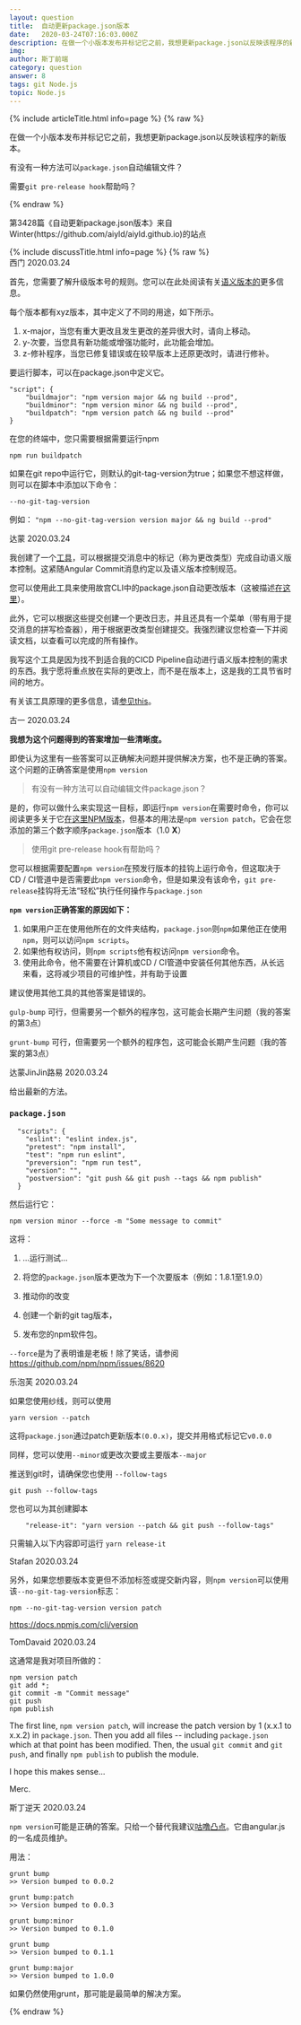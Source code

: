 ```yaml
---
layout: question
title:  自动更新package.json版本
date:   2020-03-24T07:16:03.000Z
description: 在做一个小版本发布并标记它之前，我想更新package.json以反映该程序的新版本。有没有一种方法可以package.json自动编辑文件？需要...
img: 
author: 斯丁前端
category: question
answer: 8
tags: git Node.js
topic: Node.js
---
```

<div class="article-root">
  <div class="article">
    {% include articleTitle.html info=page %}
    {% raw %}
    <div class="article-content"><p><font style="vertical-align: inherit;"><font style="vertical-align: inherit;">在做一个小版本发布并标记它之前，我想更新package.json以反映该程序的新版本。</font></font></p>

<p><font style="vertical-align: inherit;"><font style="vertical-align: inherit;">有没有一种方法可以</font></font><code>package.json</code><font style="vertical-align: inherit;"><font style="vertical-align: inherit;">自动</font><font style="vertical-align: inherit;">编辑文件</font><font style="vertical-align: inherit;">？</font></font></p>

<p><font style="vertical-align: inherit;"><font style="vertical-align: inherit;">需要</font></font><code>git pre-release hook</code><font style="vertical-align: inherit;"><font style="vertical-align: inherit;">帮助吗？</font></font></p></div>
    {% endraw %}
  </div>
  <p class="winter_mark">第3428篇《自动更新package.json版本》来自Winter(https://github.com/aiyld/aiyld.github.io)的站点</p>
  <div class="discuss-wrapper">
    {% include discussTitle.html info=page %}
    {% raw %}
    <div class="discuss-item">
        <div class="discuss-parent">
          <div class="discuss-meta">
            <span class="discuss-user">西门</span>
            <span class="discuss-time">2020.03.24</span>
          </div>
          <div class="discuss-comment"><p><font style="vertical-align: inherit;"><font style="vertical-align: inherit;">首先，您需要了解升级版本号的规则。</font><font style="vertical-align: inherit;">您可以</font><font style="vertical-align: inherit;">在此处</font><font style="vertical-align: inherit;">阅读有关</font></font><a href="https://flaviocopes.com/npm-semantic-versioning/" rel="nofollow noreferrer"><font style="vertical-align: inherit;"><font style="vertical-align: inherit;">语义版本的</font></font></a><font style="vertical-align: inherit;"><font style="vertical-align: inherit;">更多信息</font><font style="vertical-align: inherit;">。</font></font></p>

<p><font style="vertical-align: inherit;"><font style="vertical-align: inherit;">每个版本都有xyz版本，其中定义了不同的用途，如下所示。</font></font></p>

<ol>
<li><font style="vertical-align: inherit;"><font style="vertical-align: inherit;">x-major，当您有重大更改且发生更改的差异很大时，请向上移动。 </font></font></li>
<li><font style="vertical-align: inherit;"><font style="vertical-align: inherit;">y-次要，当您具有新功能或增强功能时，此功能会增加。 </font></font></li>
<li><font style="vertical-align: inherit;"><font style="vertical-align: inherit;">z-修补程序，当您已修复错误或在较早版本上还原更改时，请进行修补。</font></font></li>
</ol>

<p><font style="vertical-align: inherit;"><font style="vertical-align: inherit;">要运行脚本，可以在package.json中定义它。</font></font></p>

<pre><code>"script": {<font></font>
    "buildmajor": "npm version major &amp;&amp; ng build --prod",<font></font>
    "buildminor": "npm version minor &amp;&amp; ng build --prod",<font></font>
    "buildpatch": "npm version patch &amp;&amp; ng build --prod"<font></font>
}<font></font>
</code></pre>

<p><font style="vertical-align: inherit;"><font style="vertical-align: inherit;">在您的终端中，您只需要根据需要运行npm </font></font></p>

<pre><code>npm run buildpatch
</code></pre>

<p><font style="vertical-align: inherit;"><font style="vertical-align: inherit;">如果在git repo中运行它，则默认的git-tag-version为true；如果您不想这样做，则可以在脚本中添加以下命令：</font></font></p>

<pre><code>--no-git-tag-version
</code></pre>

<p><font style="vertical-align: inherit;"><font style="vertical-align: inherit;">例如： </font></font><code>"npm --no-git-tag-version version major &amp;&amp; ng build --prod"</code></p></div>
        </div></div><div class="discuss-item">
        <div class="discuss-parent">
          <div class="discuss-meta">
            <span class="discuss-user">达蒙</span>
            <span class="discuss-time">2020.03.24</span>
          </div>
          <div class="discuss-comment"><p><font style="vertical-align: inherit;"><font style="vertical-align: inherit;">我创建了一个</font></font><a href="https://github.com/GetchaDEAGLE/eagle-versioner" rel="nofollow noreferrer"><font style="vertical-align: inherit;"><font style="vertical-align: inherit;">工具</font></font></a><font style="vertical-align: inherit;"><font style="vertical-align: inherit;">，可以根据提交消息中的标记（称为更改类型）完成自动语义版本控制。</font><font style="vertical-align: inherit;">这紧随Angular Commit消息约定以及语义版本控制规范。</font></font></p>

<p><font style="vertical-align: inherit;"><font style="vertical-align: inherit;">您可以使用此工具来使用故宫CLI中的package.json自动更改版本（这被描述</font></font><a href="https://github.com/GetchaDEAGLE/eagle-versioner#versioning-automation" rel="nofollow noreferrer"><font style="vertical-align: inherit;"><font style="vertical-align: inherit;">在这里</font></font></a><font style="vertical-align: inherit;"><font style="vertical-align: inherit;">）。</font></font></p>

<p><font style="vertical-align: inherit;"><font style="vertical-align: inherit;">此外，它可以根据这些提交创建一个更改日志，并且还具有一个菜单（带有用于提交消息的拼写检查器），用于根据更改类型创建提交。</font><font style="vertical-align: inherit;">我强烈建议您检查一下并阅读文档，以查看可以完成的所有操作。</font></font></p>

<p><font style="vertical-align: inherit;"><font style="vertical-align: inherit;">我写这个工具是因为找不到适合我的CICD Pipeline自动进行语义版本控制的需求的东西。</font><font style="vertical-align: inherit;">我宁愿将重点放在实际的更改上，而不是在版本上，这是我的工具节省时间的地方。</font></font></p>

<p><font style="vertical-align: inherit;"><font style="vertical-align: inherit;">有关该工具原理的更多信息，请</font></font><a href="https://danieleagle.com/2020/01/introducing-eagle-versioner/" rel="nofollow noreferrer"><font style="vertical-align: inherit;"><font style="vertical-align: inherit;">参见this</font></font></a><font style="vertical-align: inherit;"><font style="vertical-align: inherit;">。</font></font></p></div>
        </div></div><div class="discuss-item">
        <div class="discuss-parent">
          <div class="discuss-meta">
            <span class="discuss-user">古一</span>
            <span class="discuss-time">2020.03.24</span>
          </div>
          <div class="discuss-comment"><p><strong><font style="vertical-align: inherit;"><font style="vertical-align: inherit;">我想为这个问题得到的答案增加一些清晰度。</font></font></strong></p>

<p><font style="vertical-align: inherit;"><font style="vertical-align: inherit;">即使认为这里有一些答案可以正确解决问题并提供解决方案，也不是正确的答案。</font><font style="vertical-align: inherit;">这个问题的正确答案是使用</font></font><code>npm version</code></p>

<blockquote>
  <p><font style="vertical-align: inherit;"><font style="vertical-align: inherit;">有没有一种方法可以自动编辑文件package.json？</font></font></p>
</blockquote>

<p><font style="vertical-align: inherit;"><font style="vertical-align: inherit;">是的，你可以做什么来实现这一目标，即运行</font></font><code>npm version</code><font style="vertical-align: inherit;"><font style="vertical-align: inherit;">在需要时命令，你可以阅读更多关于它</font></font><a href="https://docs.npmjs.com/cli/version.html" rel="nofollow noreferrer"><font style="vertical-align: inherit;"><font style="vertical-align: inherit;">在这里NPM版本</font></font></a><font style="vertical-align: inherit;"><font style="vertical-align: inherit;">，但基本的用法是</font></font><code>npm version patch</code><font style="vertical-align: inherit;"><font style="vertical-align: inherit;">，它会在您添加的第三个数字顺序</font></font><code>package.json</code><font style="vertical-align: inherit;"><font style="vertical-align: inherit;">版本（1.0 </font></font><strong><font style="vertical-align: inherit;"><font style="vertical-align: inherit;">X</font></font></strong><font style="vertical-align: inherit;"><font style="vertical-align: inherit;">）</font></font></p>

<blockquote>
  <p><font style="vertical-align: inherit;"><font style="vertical-align: inherit;">使用git pre-release hook有帮助吗？</font></font></p>
</blockquote>

<p><font style="vertical-align: inherit;"><font style="vertical-align: inherit;">您可以根据需要配置</font></font><code>npm version</code><font style="vertical-align: inherit;"><font style="vertical-align: inherit;">在预发行版本的挂钩上</font><font style="vertical-align: inherit;">运行</font><font style="vertical-align: inherit;">命令，但这取决于CD / CI管道中是否需要此</font></font><code>npm version</code><font style="vertical-align: inherit;"><font style="vertical-align: inherit;">命令</font><font style="vertical-align: inherit;">，但是如果没有该</font><font style="vertical-align: inherit;">命令，</font></font><code>git pre-release</code><font style="vertical-align: inherit;"><font style="vertical-align: inherit;">挂钩将无法“轻松”执行任何操作与</font></font><code>package.json</code> </p>

<p><strong><font style="vertical-align: inherit;"></font><code>npm version</code><font style="vertical-align: inherit;"><font style="vertical-align: inherit;">正确答案</font><font style="vertical-align: inherit;">的原因</font><font style="vertical-align: inherit;">如下：</font></font></strong></p>

<ol>
<li><font style="vertical-align: inherit;"><font style="vertical-align: inherit;">如果用户正在使用他所在的文件夹结构，</font></font><code>package.json</code><font style="vertical-align: inherit;"><font style="vertical-align: inherit;">则</font></font><code>npm</code><font style="vertical-align: inherit;"><font style="vertical-align: inherit;">如果他正在使用</font></font><code>npm</code><font style="vertical-align: inherit;"><font style="vertical-align: inherit;">，则可以访问</font></font><code>npm scripts</code><font style="vertical-align: inherit;"><font style="vertical-align: inherit;">。</font></font></li>
<li><font style="vertical-align: inherit;"><font style="vertical-align: inherit;">如果他有权访问，则</font></font><code>npm scripts</code><font style="vertical-align: inherit;"><font style="vertical-align: inherit;">他有权访问</font></font><code>npm version</code><font style="vertical-align: inherit;"><font style="vertical-align: inherit;">命令。</font></font></li>
<li><font style="vertical-align: inherit;"><font style="vertical-align: inherit;">使用此命令，他不需要在计算机或CD / CI管道中安装任何其他东西，从长远来看，这将减少项目的可维护性，并有助于设置</font></font></li>
</ol>

<p><font style="vertical-align: inherit;"><font style="vertical-align: inherit;">建议使用其他工具的其他答案是错误的。</font></font></p>

<p><code>gulp-bump</code><font style="vertical-align: inherit;"><font style="vertical-align: inherit;"> 可行，但需要另一个额外的程序包，这可能会长期产生问题（我的答案的第3点）</font></font></p>

<p><code>grunt-bump</code><font style="vertical-align: inherit;"><font style="vertical-align: inherit;"> 可行，但需要另一个额外的程序包，这可能会长期产生问题（我的答案的第3点）</font></font></p></div>
        </div></div><div class="discuss-item">
        <div class="discuss-parent">
          <div class="discuss-meta">
            <span class="discuss-user">达蒙JinJin路易</span>
            <span class="discuss-time">2020.03.24</span>
          </div>
          <div class="discuss-comment"><p><font style="vertical-align: inherit;"><font style="vertical-align: inherit;">给出最新的方法。</font></font></p>

<h3><code>package.json</code></h3>

<pre class="lang-json prettyprint-override"><code>  "scripts": {<font></font>
    "eslint": "eslint index.js",<font></font>
    "pretest": "npm install",<font></font>
    "test": "npm run eslint",<font></font>
    "preversion": "npm run test",<font></font>
    "version": "",<font></font>
    "postversion": "git push &amp;&amp; git push --tags &amp;&amp; npm publish"<font></font>
  }<font></font>
</code></pre>

<p><font style="vertical-align: inherit;"><font style="vertical-align: inherit;">然后运行它：</font></font></p>

<pre class="lang-sh prettyprint-override"><code>npm version minor --force -m "Some message to commit"
</code></pre>

<p><font style="vertical-align: inherit;"><font style="vertical-align: inherit;">这将：</font></font></p>

<ol>
<li><p><font style="vertical-align: inherit;"><font style="vertical-align: inherit;">...运行测试...</font></font></p></li>
<li><p><font style="vertical-align: inherit;"><font style="vertical-align: inherit;">将您的</font></font><code>package.json</code><font style="vertical-align: inherit;"><font style="vertical-align: inherit;">版本</font><font style="vertical-align: inherit;">更改</font><font style="vertical-align: inherit;">为下一个次要版本（例如：1.8.1至1.9.0）</font></font></p></li>
<li><p><font style="vertical-align: inherit;"><font style="vertical-align: inherit;">推动你的改变</font></font></p></li>
<li><p><font style="vertical-align: inherit;"><font style="vertical-align: inherit;">创建一个新的git tag版本，</font></font></p></li>
<li><p><font style="vertical-align: inherit;"><font style="vertical-align: inherit;">发布您的npm软件包。</font></font></p></li>
</ol>

<p><code>--force</code><font style="vertical-align: inherit;"><font style="vertical-align: inherit;">是为了表明谁是老板！</font><font style="vertical-align: inherit;">除了笑话，请参阅</font></font><a href="https://github.com/npm/npm/issues/8620" rel="noreferrer"><font style="vertical-align: inherit;"><font style="vertical-align: inherit;">https://github.com/npm/npm/issues/8620</font></font></a></p></div>
        </div></div><div class="discuss-item">
        <div class="discuss-parent">
          <div class="discuss-meta">
            <span class="discuss-user">乐泡芙</span>
            <span class="discuss-time">2020.03.24</span>
          </div>
          <div class="discuss-comment"><p><font style="vertical-align: inherit;"><font style="vertical-align: inherit;">如果您使用纱线，则可以使用 </font></font></p>

<pre><code>yarn version --patch
</code></pre>

<p><font style="vertical-align: inherit;"><font style="vertical-align: inherit;">这将</font></font><code>package.json</code><font style="vertical-align: inherit;"><font style="vertical-align: inherit;">通过patch更新版本</font></font><code>(0.0.x)</code><font style="vertical-align: inherit;"><font style="vertical-align: inherit;">，提交并用格式标记它</font></font><code>v0.0.0</code></p>

<p><font style="vertical-align: inherit;"><font style="vertical-align: inherit;">同样，您可以使用</font></font><code>--minor</code><font style="vertical-align: inherit;"><font style="vertical-align: inherit;">或</font><font style="vertical-align: inherit;">更改次要或主要版本</font></font><code>--major</code></p>

<p><font style="vertical-align: inherit;"><font style="vertical-align: inherit;">推送到git时，请确保您也使用 </font></font><code>--follow-tags</code></p>

<pre><code>git push --follow-tags
</code></pre>

<p><font style="vertical-align: inherit;"><font style="vertical-align: inherit;">您也可以为其创建脚本</font></font></p>

<pre><code>    "release-it": "yarn version --patch &amp;&amp; git push --follow-tags"
</code></pre>

<p><font style="vertical-align: inherit;"><font style="vertical-align: inherit;">只需输入以下内容即可运行 </font></font><code>yarn release-it</code></p></div>
        </div></div><div class="discuss-item">
        <div class="discuss-parent">
          <div class="discuss-meta">
            <span class="discuss-user">Stafan</span>
            <span class="discuss-time">2020.03.24</span>
          </div>
          <div class="discuss-comment"><p><font style="vertical-align: inherit;"><font style="vertical-align: inherit;">另外，</font><font style="vertical-align: inherit;">如果您想要版本变更但不添加标签或提交新内容，则</font></font><code>npm version</code><font style="vertical-align: inherit;"><font style="vertical-align: inherit;">可以使用该</font></font><code>--no-git-tag-version</code><font style="vertical-align: inherit;"><font style="vertical-align: inherit;">标志：</font></font></p>

<pre><code>npm --no-git-tag-version version patch
</code></pre>

<p><a href="https://docs.npmjs.com/cli/version" rel="noreferrer"><font style="vertical-align: inherit;"><font style="vertical-align: inherit;">https://docs.npmjs.com/cli/version</font></font></a></p></div>
        </div></div><div class="discuss-item">
        <div class="discuss-parent">
          <div class="discuss-meta">
            <span class="discuss-user">TomDavaid</span>
            <span class="discuss-time">2020.03.24</span>
          </div>
          <div class="discuss-comment"><p><font style="vertical-align: inherit;"><font style="vertical-align: inherit;">这通常是我对项目所做的：</font></font></p>

<pre><code>npm version patch<font></font>
git add *;<font></font>
git commit -m "Commit message"<font></font>
git push<font></font>
npm publish<font></font>
</code></pre>

<p>The first line, <code>npm version patch</code>, will increase the patch version by 1 (x.x.1 to x.x.2) in <code>package.json</code>. Then you add all files -- including <code>package.json</code> which at that point has been modified.
Then, the usual <code>git commit</code> and <code>git push</code>, and finally <code>npm publish</code> to publish the module.</p>

<p>I hope this makes sense...</p>

<p>Merc.</p></div>
        </div></div><div class="discuss-item">
        <div class="discuss-parent">
          <div class="discuss-meta">
            <span class="discuss-user">斯丁逆天</span>
            <span class="discuss-time">2020.03.24</span>
          </div>
          <div class="discuss-comment"><p><code>npm version</code><font style="vertical-align: inherit;"><font style="vertical-align: inherit;">可能是正确的答案。</font><font style="vertical-align: inherit;">只给一个替代我建议</font></font><a href="https://github.com/vojtajina/grunt-bump"><font style="vertical-align: inherit;"><font style="vertical-align: inherit;">咕噜凸点</font></font></a><font style="vertical-align: inherit;"><font style="vertical-align: inherit;">。</font><font style="vertical-align: inherit;">它由angular.js的一名成员维护。</font></font></p>

<p><font style="vertical-align: inherit;"><font style="vertical-align: inherit;">用法：</font></font></p>

<pre><code>grunt bump<font></font>
&gt;&gt; Version bumped to 0.0.2<font></font>
<font></font>
grunt bump:patch<font></font>
&gt;&gt; Version bumped to 0.0.3<font></font>
<font></font>
grunt bump:minor<font></font>
&gt;&gt; Version bumped to 0.1.0<font></font>
<font></font>
grunt bump<font></font>
&gt;&gt; Version bumped to 0.1.1<font></font>
<font></font>
grunt bump:major<font></font>
&gt;&gt; Version bumped to 1.0.0<font></font>
</code></pre>

<p><font style="vertical-align: inherit;"><font style="vertical-align: inherit;">如果仍然使用grunt，那可能是最简单的解决方案。</font></font></p></div>
        </div></div>
    {% endraw %}
  </div>
<div>
